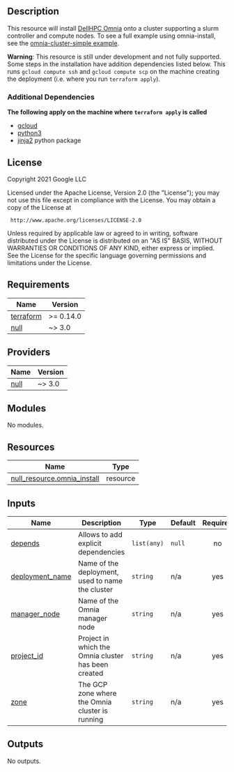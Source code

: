 ## Description
This resource will install [DellHPC Omnia](https://github.com/dellhpc/omnia)
onto a cluster supporting a slurm controller and compute nodes. To see a full
example using omnia-install, see the
[omnia-cluster-simple example](../../../examples/omnia-cluster-simple.yaml).

**Warning**: This resource is still under development and not fully supported.
Some steps in the installation have addition dependencies listed below. This
runs `gcloud compute ssh` and `gcloud compute scp` on the machine creating the
deployment (i.e. where you run `terraform apply`).

### Additional Dependencies
**The following apply on the machine where `terraform apply` is called**
* [gcloud](https://cloud.google.com/sdk/gcloud)
* [python3](https://www.python.org/download/releases/3.0/)
* [jinja2](https://palletsprojects.com/p/jinja/) python package

## License
<!-- BEGINNING OF PRE-COMMIT-TERRAFORM DOCS HOOK -->
Copyright 2021 Google LLC

Licensed under the Apache License, Version 2.0 (the "License");
you may not use this file except in compliance with the License.
You may obtain a copy of the License at

     http://www.apache.org/licenses/LICENSE-2.0

Unless required by applicable law or agreed to in writing, software
distributed under the License is distributed on an "AS IS" BASIS,
WITHOUT WARRANTIES OR CONDITIONS OF ANY KIND, either express or implied.
See the License for the specific language governing permissions and
limitations under the License.

## Requirements

| Name | Version |
|------|---------|
| <a name="requirement_terraform"></a> [terraform](#requirement\_terraform) | >= 0.14.0 |
| <a name="requirement_null"></a> [null](#requirement\_null) | ~> 3.0 |

## Providers

| Name | Version |
|------|---------|
| <a name="provider_null"></a> [null](#provider\_null) | ~> 3.0 |

## Modules

No modules.

## Resources

| Name | Type |
|------|------|
| [null_resource.omnia_install](https://registry.terraform.io/providers/hashicorp/null/latest/docs/resources/resource) | resource |

## Inputs

| Name | Description | Type | Default | Required |
|------|-------------|------|---------|:--------:|
| <a name="input_depends"></a> [depends](#input\_depends) | Allows to add explicit dependencies | `list(any)` | `null` | no |
| <a name="input_deployment_name"></a> [deployment\_name](#input\_deployment\_name) | Name of the deployment, used to name the cluster | `string` | n/a | yes |
| <a name="input_manager_node"></a> [manager\_node](#input\_manager\_node) | Name of the Omnia manager node | `string` | n/a | yes |
| <a name="input_project_id"></a> [project\_id](#input\_project\_id) | Project in which the Omnia cluster has been created | `string` | n/a | yes |
| <a name="input_zone"></a> [zone](#input\_zone) | The GCP zone where the Omnia cluster is running | `string` | n/a | yes |

## Outputs

No outputs.
<!-- END OF PRE-COMMIT-TERRAFORM DOCS HOOK -->
